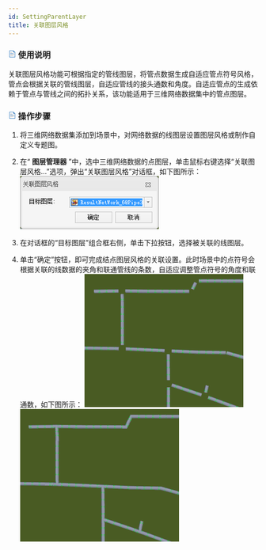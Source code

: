 ```yaml
---
id: SettingParentLayer
title: 关联图层风格  
---  
```

### ![](../../img/read.gif) 使用说明

关联图层风格功能可根据指定的管线图层，将管点数据生成自适应管点符号风格，管点会根据关联的管线图层，自适应管线的接头通数和角度。自适应管点的生成依赖于管点与管线之间的拓扑关系，该功能适用于三维网络数据集中的管点图层。

### ![](../../img/read.gif) 操作步骤

1. 将三维网络数据集添加到场景中，对网络数据的线图层设置图层风格或制作自定义专题图。
2. 在“ **图层管理器** ”中，选中三维网络数据的点图层，单击鼠标右键选择“关联图层风格...”选项，弹出“关联图层风格”对话框，如下图所示：        
![](img/SettingParentLayer.png)  
 
3. 在对话框的“目标图层”组合框右侧，单击下拉按钮，选择被关联的线图层。
4. 单击“确定”按钮，即可完成结点图层风格的关联设置。此时场景中的点符号会根据关联的线数据的夹角和联通管线的条数，自适应调整管点符号的角度和联通数，如下图所示：          ![](img/BeforeParentLayer.png)  ![](img/AfterParentLayer.png)  
  





